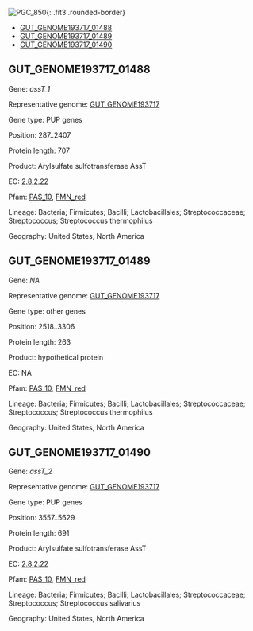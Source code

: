 ![PGC_850](../static/images/Clusters_figure/PGC_850.jpg){: .fit3 .rounded-border}

<ul id="myTab" class="nav nav-tabs">
  <li class="active">
        <a href="#tab1" data-toggle="tab">GUT_GENOME193717_01488</a>
  </li>
<li><a href="#tab2" data-toggle="tab">GUT_GENOME193717_01489</a></li>
<li><a href="#tab3" data-toggle="tab">GUT_GENOME193717_01490</a></li>
</ul>

<div id="myTabContent" class="tab-content">
  <div class="tab-pane fade in active" id="tab1">

<h2 id="GUT_GENOME193717_01488">GUT_GENOME193717_01488</h2>
<p>Gene: <em>assT_1</em>
<p>Representative genome: <a href="https://www.ebi.ac.uk/metagenomics/genomes/MGYG-HGUT-04345">GUT_GENOME193717</a></p>
<p>Gene type: PUP genes</p>
<p>Position: 287..2407</p>
<p>Protein length: 707</p>
<p>Product: Arylsulfate sulfotransferase AssT</p>
<p>EC: <a href="https://www.brenda-enzymes.org/enzyme.php?ecno=2.8.2.22">2.8.2.22</a></p>
<p>Pfam: <a href="http://pfam.xfam.org/family/PAS_10">PAS_10</a>, <a href="http://pfam.xfam.org/family/FMN_red">FMN_red</a></p>
<p>Lineage: Bacteria; Firmicutes; Bacilli; Lactobacillales; Streptococcaceae; Streptococcus; Streptococcus thermophilus</p>
<p>Geography: United States, North America</p>
  </div>

  <div class="tab-pane fade" id="tab2">

<h2 id="GUT_GENOME193717_01489">GUT_GENOME193717_01489</h2>
<p>Gene: <em>NA</em></p>
<p>Representative genome: <a href="https://www.ebi.ac.uk/metagenomics/genomes/MGYG-HGUT-04345">GUT_GENOME193717</a></p>
<p>Gene type: other genes</p>
<p>Position: 2518..3306</p>
<p>Protein length: 263</p>
<p>Product: hypothetical protein</p>
<p>EC: NA</p>
<p>Pfam: <a href="http://pfam.xfam.org/family/PAS_10">PAS_10</a>, <a href="http://pfam.xfam.org/family/FMN_red">FMN_red</a></p>
<p>Lineage: Bacteria; Firmicutes; Bacilli; Lactobacillales; Streptococcaceae; Streptococcus; Streptococcus thermophilus</p>
<p>Geography: United States, North America</p>

  </div>
  <div class="tab-pane fade" id="tab3">

<h2 id="GUT_GENOME193717_01490">GUT_GENOME193717_01490</h2>
<p>Gene: <em>assT_2</em></p>
<p>Representative genome: <a href="https://www.ebi.ac.uk/metagenomics/genomes/MGYG-HGUT-00113">GUT_GENOME193717</a></p>
<p>Gene type: PUP genes</p>
<p>Position: 3557..5629</p>
<p>Protein length: 691</p>
<p>Product: Arylsulfate sulfotransferase AssT</p>
<p>EC: <a href="https://www.brenda-enzymes.org/enzyme.php?ecno=2.8.2.22">2.8.2.22</a></p>
<p>Pfam: <a href="http://pfam.xfam.org/family/PAS_10">PAS_10</a>, <a href="http://pfam.xfam.org/family/FMN_red">FMN_red</a></p>
<p>Lineage: Bacteria; Firmicutes; Bacilli; Lactobacillales; Streptococcaceae; Streptococcus; Streptococcus salivarius</p>
<p>Geography: United States, North America</p>

  </div>
</div>
